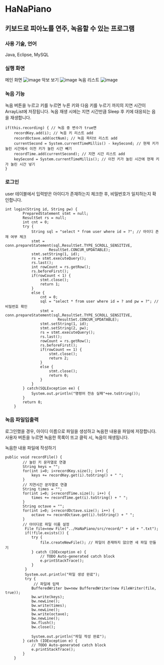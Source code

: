# HaNaPiano
## 키보드로 피아노를 연주, 녹음할 수 있는 프로그램
### 사용 기술, 언어
Java, Eclipse, MySQL

### 실행 화면

메인 화면
![image](https://user-images.githubusercontent.com/80630432/146872455-a988f90f-8257-4286-b93d-1196b07415fb.png)
악보 보기
![image](https://user-images.githubusercontent.com/80630432/146872466-5d715127-451c-4015-8ce4-b03ee2778323.png)
녹음 리스트
![image](https://user-images.githubusercontent.com/80630432/146872500-478c9b03-c1b2-4884-8071-41bb880b96dc.png)

### 녹음 기능
녹음 버튼을 누르고 키를 누르면 누른 키와 다음 키를 누르기 까지의 지연 시간이 ArrayList에 저장됩니다.
녹음 재생 시에는 지연 시간만큼 Sleep 후 키에 대응되는 음을 재생합니다.
```
if(this.recording) { // 녹음 중 변수가 true면
	recordKey.add(i); // 녹음 키 리스트 add
	recordOctave.add(octNum); // 녹음 옥타브 리스트 add
	currentSecond = System.currentTimeMillis() - keySecond; // 현재 키가 눌린 시간에서 이전 키가 눌린 시간 빼기
	recordTime.add(currentSecond); // 지연 시간 리스트 add
	keySecond = System.currentTimeMillis(); // 이전 키가 눌린 시간에 현재 키가 눌린 시간 넣기
}
```


### 로그인
user 테이블에서 입력받은 아이디가 존재하는지 체크한 후, 비밀번호가 일치하는지 확인합니다. 
```
int login(String id, String pw) {
		PreparedStatement stmt = null;
		ResultSet rs = null;
		int cnt = 0;
		try {
			String sql = "select * from user where id = ?"; // 아이디 존재 여부 체크
			stmt = conn.prepareStatement(sql,ResultSet.TYPE_SCROLL_SENSITIVE, 
                    ResultSet.CONCUR_UPDATABLE);
			stmt.setString(1, id);
			rs = stmt.executeQuery();
			rs.last();
			int rowCount = rs.getRow();
			rs.beforeFirst();
			if(rowCount < 1) {
				stmt.close();
				return 1;
			}
			else {
				cnt = 0;
				sql = "select * from user where id = ? and pw = ?"; // 비밀번호 확인
				stmt = conn.prepareStatement(sql,ResultSet.TYPE_SCROLL_SENSITIVE, 
                        ResultSet.CONCUR_UPDATABLE);
				stmt.setString(1, id);
				stmt.setString(2, pw);
				rs = stmt.executeQuery();
				rs.last();
				rowCount = rs.getRow();
				rs.beforeFirst();
				if(rowCount == 1) {
					stmt.close();
					return 2;
				}
				else {
					stmt.close();
					return 0;
				}
			}
		} catch(SQLException ee) {
			System.out.println("명령어 전송 실패"+ee.toString());
		}
		return 0;
	}
```

### 녹음 파일입출력
로그인했을 경우, 아이디 이름으로 파일을 생성하고 녹음한 내용을 파일에 저장합니다.
사용자 버튼을 누르면 녹음한 목록이 뜨고 클릭 시, 녹음이 재생됩니다.

녹음한 내용 파일에 작성하기
```
public void recordFile() {
		// 눌린 키 문자열로 연결
		String keys = "";
		for(int i=0; i<recordKey.size(); i++) {
			keys += recordKey.get(i).toString() + " ";
		}
		// 지연시간 문자열로 연결
		String times = "";
		for(int i=0; i<recordTime.size(); i++) {
			times += recordTime.get(i).toString() + " ";
		}
		String octave = "";
		for(int i=0; i<recordOctave.size(); i++) {
			octave += recordOctave.get(i).toString() + " ";
		}
		// 아이디로 파일 이름 설정
		 File file=new File("../HaNaPiano/src/record/" + id + ".txt");
	     if(!file.exists()) {
			try {
				file.createNewFile(); // 파일이 존재하지 않으면 새 파일 만들기
			} catch (IOException e) {
				// TODO Auto-generated catch block
				e.printStackTrace();
			}
	     }
	     System.out.println("파일 생성 완료");
	     try {
	    	 // 파일에 입력
			BufferedWriter bw=new BufferedWriter(new FileWriter(file, true));
			bw.write(keys);
			bw.newLine();
			bw.write(times);
			bw.newLine();
			bw.write(octave);
			bw.newLine();
			bw.flush();
			bw.close();
			
			System.out.println("파일 작성 완료");
		} catch (IOException e) {
			// TODO Auto-generated catch block
			e.printStackTrace();
		}
	}
```
